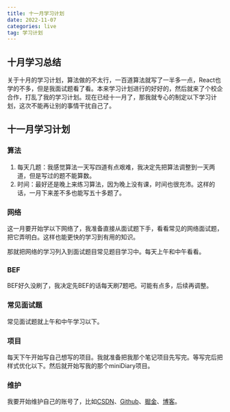 ```yaml
---
title: 十一月学习计划
date: 2022-11-07
categories: live
tag: 学习计划
---
```


## 十月学习总结

关于十月的学习计划，算法做的不太行，一百道算法就写了一半多一点，React也学的不多，但是我面试题看了看。本来学习计划进行的好好的，然后就来了个校企合作，打乱了我的学习计划。现在已经十一月了，那我就专心的制定以下学习计划，这次不能再让别的事情干扰自己了。

## 十一月学习计划

### 算法
1. 每天几题：我感觉算法一天写四道有点艰难，我决定先把算法调整到一天两道，但是写过的题不能算数。
2. 时间：最好还是晚上来练习算法，因为晚上没有课，时间也很充沛。这样的话，一月下来差不多也能写五十多题了。

### 网络
这一月要开始学以下网络了，我准备直接从面试题下手，看看常见的网络面试题，把它弄明白。这样也能更快的学习到有用的知识。

那就把网络的学习列入到面试题目常见题目学习中。每天上午和中午看看。

### BEF
BEF好久没刷了，我决定先BEF的话每天刷7题吧。可能有点多，后续再调整。

### 常见面试题
常见面试题就上午和中午学习以下。

### 项目
每天下午开始写自己想写的项目。我就准备把我那个笔记项目先写完。等写完后把样式优化以下。然后就开始写我的那个miniDiary项目。

### 维护
我要开始维护自己的账号了，比如[CSDN](https://blog.csdn.net/qq_51965698)、[Github](https://github.com/guLinga)、[掘金](https://juejin.cn/user/3316588148427885/posts)、[博客](https://gulinga.github.io/)。
